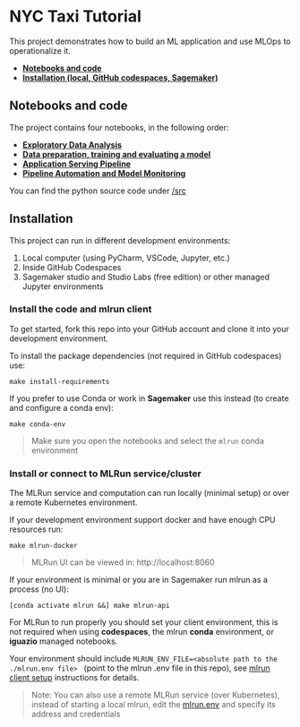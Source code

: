 # NYC Taxi Tutorial

This project demonstrates how to build an ML application and use MLOps to operationalize it.

- [**Notebooks and code**](#notebooks)
- [**Installation (local, GitHub codespaces, Sagemaker)**](#installation)

<a id="notebooks"></a>
## Notebooks and code 

The project contains four notebooks, in the following order:

- [**Exploratory Data Analysis**](./00-exploratory-data-analysis.ipynb)
- [**Data preparation, training and evaluating a model**](./01-dataprep-train-test.ipynb)
- [**Application Serving Pipeline**](./02-serving-pipeline.ipynb)
- [**Pipeline Automation and Model Monitoring**](./03-automation-monitoring.ipynb)

You can find the python source code under [/src](./src)

<a id="installation"></a>
## Installation

This project can run in different development environments:
1. Local computer (using PyCharm, VSCode, Jupyter, etc.)
2. Inside GitHub Codespaces 
3. Sagemaker studio and Studio Labs (free edition) or other managed Jupyter environments

### Install the code and mlrun client 

To get started, fork this repo into your GitHub account and clone it into your development environment.

To install the package dependencies (not required in GitHub codespaces) use:
 
    make install-requirements
    
If you prefer to use Conda or work in **Sagemaker** use this instead (to create and configure a conda env):

    make conda-env

> Make sure you open the notebooks and select the `mlrun` conda environment 
 
### Install or connect to MLRun service/cluster

The MLRun service and computation can run locally (minimal setup) or over a remote Kubernetes environment.

If your development environment support docker and have enough CPU resources run:

    make mlrun-docker
    
> MLRun UI can be viewed in: http://localhost:8060
    
If your environment is minimal or you are in Sagemaker run mlrun as a process (no UI):

    [conda activate mlrun &&] make mlrun-api
 
For MLRun to run properly you should set your client environment, this is not required when using **codespaces**, the mlrun **conda** environment, or **iguazio** managed notebooks.

Your environment should include `MLRUN_ENV_FILE=<absolute path to the ./mlrun.env file> ` (point to the mlrun .env file in this repo), see [mlrun client setup](https://docs.mlrun.org/en/latest/install/remote.html) instructions for details.  
     
> Note: You can also use a remote MLRun service (over Kubernetes), instead of starting a local mlrun, 
> edit the [mlrun.env](./mlrun.env) and specify its address and credentials  
